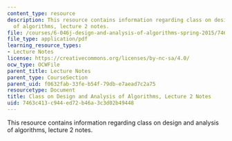 ```yaml
---
content_type: resource
description: This resource contains information regarding class on design and analysis
  of algorithms, lecture 2 notes.
file: /courses/6-046j-design-and-analysis-of-algorithms-spring-2015/7463c413c944ed72b46a3c3d02b49448_MIT6_046JS15_lec02.pdf
file_type: application/pdf
learning_resource_types:
- Lecture Notes
license: https://creativecommons.org/licenses/by-nc-sa/4.0/
ocw_type: OCWFile
parent_title: Lecture Notes
parent_type: CourseSection
parent_uid: f0632fab-33fe-b54f-79db-e7aead7c2a75
resourcetype: Document
title: Class on Design and Analysis of Algorithms, Lecture 2 Notes
uid: 7463c413-c944-ed72-b46a-3c3d02b49448
---
```

This resource contains information regarding class on design and analysis of algorithms, lecture 2 notes.